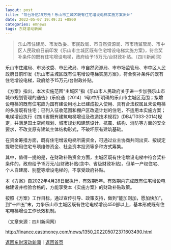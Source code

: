 ```yaml
---
layout: post
title: "每台补贴15万元！乐山市主城区既有住宅增设电梯实施方案出炉"
date: 2022-05-07 19:49:31 +0800
categories: emnews
tags: 东财滚动新闻
---
```

> 乐山市住建局、市发改委、市民政局、市自然资源局、市市场监管局、市中区人民政府日前印发《乐山市主城区既有住宅增设电梯实施方案》，符合奖补条件的既有住宅增设电梯，政府给予15万元/台财政补贴。（四川新闻网）

<p>乐山市住建局、市发改委、市民政局、市自然资源局、市市场监管局、市中区人民政府日前印发《乐山市主城区既有住宅增设电梯实施方案》，符合奖补条件的既有住宅增设电梯，政府给予15万元/台财政补贴。</p>
 <p>《方案》指出，本次实施范围“主城区”指《乐山市人民政府关于进一步加强乐山市城市规划管理的通告》(乐府通〔2014〕1号)中所明确的乐山市主城区范围；拟增设电梯的既有住宅应为国有建设用地上已建成投入使用、具有合法权属且未设电梯的多层既有住宅；已列入征收范围和棚户区改造计划的住宅，不适用本实施方案；电梯增设执行《四川省既有建筑电梯增设及改造技术规程》(DBJ/T033-2014)规定，并满足国土空间规划、城市规划和建筑设计、抗震、结构、消防等方面的安全要求，不改变原有建筑主体结构形式，不破坏原有建筑基础。</p>
 <p>在资金筹措方面，既有住宅增设电梯所需资金，可通过业主协商共同出资、按规定提取使用住宅专项维修资金、社会资本投资等多种方式筹集。</p>
 <p>其中，值得一提的是，在财政补贴资金方面，主城区既有住宅增设电梯中符合奖补条件的，政府给予15万元/台财政补贴(含中、省级财政补贴)。但单一产权住宅、个人自建房、别墅等增设电梯的，不享受政府补贴。</p>
 <p>本《方案》自2022年4月28日起执行，有效期5年。有效期内完成既有住宅增设电梯建设并检验合格的，方能享受本《实施方案》的财政补贴政策。</p>
 <p>按照《方案》工作目标，通过宣传引导、政策支持，做到“能加则加，愿加快加”，到“十四五”末，力争乐山市主城区既有住宅电梯增设450部以上，基本形成既有住宅电梯增设工作长效机制。</p><p class="em_media">（文章来源：四川新闻网）</p>

<http://finance.eastmoney.com/news/1350,202205072371603490.html>

[返回东财滚动新闻](//finews.withounder.com/emnews/)｜[返回首页](//finews.withounder.com/)